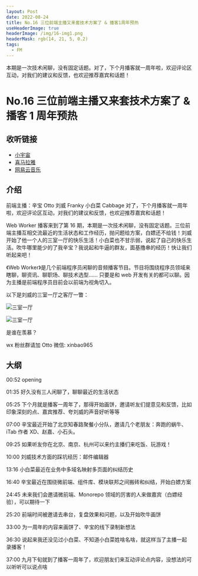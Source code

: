```yaml
---
layout: Post
date: 2022-08-24
title: No.16 三位前端主播又来套技术方案了 & 播客1周年预热
useHeaderImage: true
headerImage: /img/16-img1.png
headerMask: rgb(14, 21, 5, 0.2)
tags:
  - FM
---
```


本期是一次技术闲聊，没有固定话题。对了，下个月播客就一周年啦，欢迎评论区互动，对我们的建议和反馈，也欢迎推荐嘉宾和话题！

<!-- more -->

# No.16 三位前端主播又来套技术方案了 & 播客 1 周年预热

## 收听链接

- [小宇宙](https://www.xiaoyuzhoufm.com/episode/6304fa4c3f74e21c5affb762)
- [喜马拉雅](https://www.ximalaya.com/sound/563624457)
- [网易云音乐](https://music.163.com/#/program?id=2510035823)

## 介绍

前端主播：辛宝 Otto 刘威 Franky 小白菜 Cabbage
对了，下个月播客就一周年啦，欢迎评论区互动，对我们的建议和反馈，也欢迎推荐嘉宾和话题！

Web Worker 播客来到了第 16 期，本期是一次技术闲聊，没有固定话题。三位前端主播互相交流最近的生活状态和工作经历，抛问题给方案，白嫖还不给钱！刘威开始了他一个人的三室一厅的快乐生活！小白菜也不甘示弱，说起了自己的快乐生活。吹牛哪里能少的了我辛宝？我说起和牛逼的群友，面基撸串的经历！快让我们听起来吧！

《Web Worker》是几个前端程序员闲聊的音频播客节目。节目将围绕程序员领域来瞎聊，聊资讯、聊职场、聊技术选型...... 只要是和 web 开发有关的都可以聊。因为主播是前端程序员目前会以前端为视角切入。

以下是刘威的三室一厅之客厅一瞥：

![三室一厅](/img/16-img1.png)

![三室一厅](/img/16-img2.png)

是谁在羡慕？

wx 粉丝群请加 Otto 微信: xinbao965

## 大纲

00:52 opening

01:35 好久没有三人闲聊了，聊聊最近的生活状态

05:25 下个月就是播客一周年了，那得开始画饼，邀请听友们提意见和反馈，比如印象深刻的点、嘉宾推荐、夸刘威的声音好听等等

07:00 辛宝最近开始了北京知春路聚餐小分队，邀请几个老朋友：奔跑的蜗牛、iTab 作者 XD、赵嘉、小石头。

09:25 如果听友你在北京、南京、杭州可以来约主播们来吃饭、玩游戏！

10:00 刘威技术方面的踩坑经历：邮件编辑器

13:16 小白菜最近在业务中多域名映射多页面的纠结历史

16:40 辛宝最近在围绕微前端、组件库、模块联邦之间搬砖和纠结，开始白嫖方案

24:45 未来我们会邀请微前端、Monorepo 领域的厉害的人来做嘉宾（白嫖经验），可以期待一下

25:20 前端时间被邀请去串台，复盘效果和问题，以及开始吹牛画饼

33:00 为一周年的内容来画饼了、辛宝的线下录制新想法

36:30 说起来我还没见过小白菜、不知道小白菜姓啥名啥，就这样当了主播一起录播客！

37:00 九月下旬就到了播客一周年了，欢迎朋友们来互动评论点内容，没想法的可以听听可以说点啥
